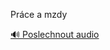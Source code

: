 
Práce a mzdy

[🔊 Poslechnout audio](/data/7-paragraphs/audio/chapter_104/para_007-Prce-a-mzdy.mp3)
